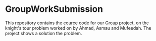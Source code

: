# GroupWorkSubmission
This repository contains the cource code for our Group project, on the knight's tour problem worked on by Ahmad, Asmau and Mufeedah. The project shows a solution the problem.
